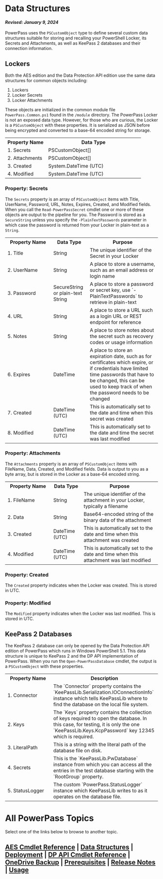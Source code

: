 # Data Structures
#### _Revised: January 9, 2024_
PowerPass uses the `PSCustomObject` type to define several custom data structures suitable for storing and recalling your PowerShell Locker, its Secrets and Attachments, as well as KeePass 2 databases and their connection information.
## Lockers
Both the AES edition and the Data Protection API edition use the same data structures for common objects including:
1. Lockers
2. Locker Secrets
3. Locker Attachments  

These objects are initialized in the common module file `PowerPass.Common.ps1` found in the `/module` directory.
The PowerPass Locker is not an exposed data type.
However, for those who are curious, the Locker is a `PSCustomObject` with these properties.
It is serialized as JSON before being encrypted and converted to a base-64 encoded string for storage.

<table>
<tr><th width="30%">Property Name</th><th>Data Type</th></tr>
<tr><td width="30%">1. Secrets</td><td>PSCustomObject[]</td></tr>
<tr><td width="30%">2. Attachments</td><td>PSCustomObject[]</td></tr>
<tr><td width="30%">3. Created</td><td>System.DateTime (UTC)</td></tr>
<tr><td width="30%">4. Modified</td><td>System.DateTime (UTC)</td></tr>
</table>

### Property: Secrets
The `Secrets` property is an array of `PSCustomObject` items with Title, UserName, Password, URL, Notes, Expires, Created, and Modified fields. When you call the `Read-PowerPassSecret` cmdlet one or more of these objects are output to the pipeline for you. The Password is stored as a `SecureString` unless you specify the `-PlainTextPasswords` parameter in which case the password is returned from your Locker in plain-text as a `String`.

<table>
<tr><th width="30%">Property Name</th><th>Data Type</th><th>Purpose</th></tr>
<tr><td width="30%">1. Title</td><td>String</td><td>The unique identifier of the Secret in your Locker</td></tr>
<tr><td width="30%">2. UserName</td><td>String</td><td>A place to store a username, such as an email address or login name</td></tr>
<tr><td width="30%">3. Password</td><td>SecureString or plain-text String</td><td>A place to store a password or secret key, use `-PlainTextPasswords` to retrieve in plain-text</td></tr>
<tr><td width="30%">4. URL</td><td>String</td><td>A place to store a URL such as a login URL or REST endpoint for reference</td></tr>
<tr><td width="30%">5. Notes</td><td>String</td><td>A place to store notes about the secret such as recovery codes or usage information</td></tr>
<tr><td width="30%">6. Expires</td><td>DateTime</td><td>A place to store an expiration date, such as for certificates which expire, or if credentials have limited time passwords that have to be changed, this can be used to keep track of when the password needs to be changed</td></tr>
<tr><td width="30%">7. Created</td><td>DateTime (UTC)</td><td>This is automatically set to the date and time when this secret was created</td></tr>
<tr><td width="30%">8. Modified</td><td>DateTime (UTC)</td><td>This is automatically set to the date and time the secret was last modified</td></tr>
</table>

### Property: Attachments
The `Attachments` property is an array of `PSCustomObject` items with FileName, Data, Created, and Modified fields. Data is output to you as a byte array, but is stored in the Locker as a base-64 encoded string.

<table>
<tr><th width="30%">Property Name</th><th>Data Type</th><th>Purpose</th></tr>
<tr><td width="30%">1. FileName</td><td>String</td><td>The unique identifier of the attachment in your Locker, typically a filename</td></tr>
<tr><td width="30%">2. Data</td><td>String</td><td>Base64-encoded string of the binary data of the attachment</td></tr>
<tr><td width="30%">3. Created</td><td>DateTime (UTC)</td><td>This is automatically set to the date and time when this attachment was created</td></tr>
<tr><td width="30%">4. Modified</td><td>DateTime (UTC)</td><td>This is automatically set to the date and time when this attachment was last modified</td></tr>
</table>

### Property: Created
The `Created` property indicates when the Locker was created. This is stored in UTC.
### Property: Modified
The `Modified` property indicates when the Locker was last modified. This is stored in UTC.
## KeePass 2 Databases
The KeePass 2 database can only be opened by the Data Protection API edition of PowerPass which runs in Windows PowerShell 5.1.
This data structure is unique to KeePass 2 and the DP API implementation of PowerPass.
When you run the `Open-PowerPassDatabase` cmdlet, the output is a `PSCustomObject` with these properties.

<table>
<tr><th width="30%">Property Name</th><th>Description</th></tr>
<tr><td width="30%">1. Connector</td><td>The `Connector` property contains the `KeePassLib.Serialization.IOConnectionInfo` instance which tells KeePassLib where to find the database on the local file system.</td></tr>
<tr><td width="30%">2. Keys</td><td>The `Keys` property contains the collection of keys required to open the database. In this case, for testing, it is only the one `KeePassLib.Keys.KcpPassword` key 12345 which is required.</td></tr>
<tr><td width="30%">3. LiteralPath</td><td>This is a string with the literal path of the database file on disk.</td></tr>
<tr><td width="30%">4. Secrets</td><td>This is the `KeePassLib.PwDatabase` instance from which you can access all the entries in the test database starting with the `RootGroup` property.</td></tr>
<tr><td width="30%">5. StatusLogger</td><td>The custom `PowerPass.StatusLogger` instance which KeePassLib writes to as it operates on the database file.</td></tr>
</table>

# All PowerPass Topics
Select one of the links below to browse to another topic.
## [AES Cmdlet Reference](https://chopinrlz.github.io/powerpass/aes-cmdlet-ref) | [Data Structures](https://chopinrlz.github.io/powerpass/data-structures) | [Deployment](https://chopinrlz.github.io/powerpass/deployment) | [DP API Cmdlet Reference](https://chopinrlz.github.io/powerpass/dpapi-cmdlet-ref) | [OneDrive Backup](https://chopinrlz.github.io/powerpass/onedrivebackup) | [Prerequisites](https://chopinrlz.github.io/powerpass/prerequisites) | [Release Notes](https://chopinrlz.github.io/powerpass/release-notes) | [Usage](https://chopinrlz.github.io/powerpass/usage)